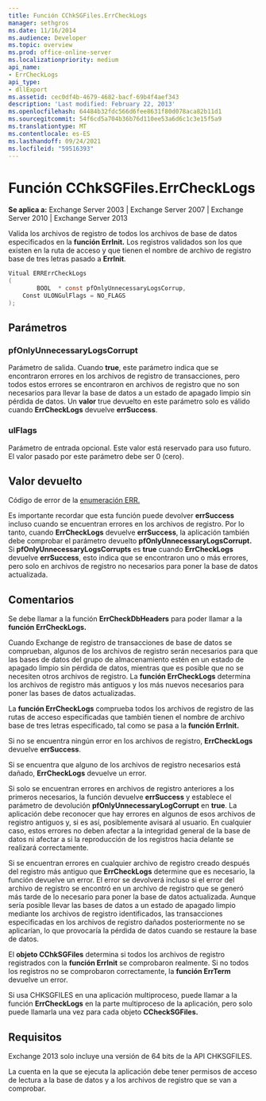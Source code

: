 ```yaml
---
title: Función CChkSGFiles.ErrCheckLogs
manager: sethgros
ms.date: 11/16/2014
ms.audience: Developer
ms.topic: overview
ms.prod: office-online-server
ms.localizationpriority: medium
api_name:
- ErrCheckLogs
api_type:
- dllExport
ms.assetid: cec0df4b-4679-4682-bacf-69b4f4aef343
description: 'Last modified: February 22, 2013'
ms.openlocfilehash: 64484b32fdc566d6fee8631f80d078aca82b11d1
ms.sourcegitcommit: 54f6cd5a704b36b76d110ee53a6d6c1c3e15f5a9
ms.translationtype: MT
ms.contentlocale: es-ES
ms.lasthandoff: 09/24/2021
ms.locfileid: "59516393"
---
```

# <a name="cchksgfileserrchecklogs-function"></a>Función CChkSGFiles.ErrCheckLogs

**Se aplica a:** Exchange Server 2003 | Exchange Server 2007 | Exchange Server 2010 | Exchange Server 2013
  
Valida los archivos de registro de todos los archivos de base de datos especificados en la **función ErrInit.** Los registros validados son los que existen en la ruta de acceso y que tienen el nombre de archivo de registro base de tres letras pasado a **ErrInit**.
  
```cs
Vitual ERRErrCheckLogs 
(
        BOOL  * const pfOnlyUnnecessaryLogsCorrup,
    Const ULONGulFlags = NO_FLAGS
);

```

## <a name="parameters"></a>Parámetros

### <a name="pfonlyunnecessarylogscorrupt"></a>pfOnlyUnnecessaryLogsCorrupt 
  
Parámetro de salida. Cuando **true**, este parámetro indica que se encontraron errores en los archivos de registro de transacciones, pero todos estos errores se encontraron en archivos de registro que no son necesarios para llevar la base de datos a un estado de apagado limpio sin pérdida de datos. Un **valor** true devuelto en este parámetro solo es válido cuando **ErrCheckLogs** devuelve **errSuccess**. 
    
### <a name="ulflags"></a>ulFlags
  
Parámetro de entrada opcional. Este valor está reservado para uso futuro. El valor pasado por este parámetro debe ser 0 (cero).
    
## <a name="return-value"></a>Valor devuelto

Código de error de la [enumeración ERR.](cchksgfiles-err-enumeration.md) 
  
Es importante recordar que esta función puede devolver **errSuccess** incluso cuando se encuentran errores en los archivos de registro. Por lo tanto, cuando **ErrCheckLogs** devuelve **errSuccess**, la aplicación también debe comprobar el parámetro devuelto **pfOnlyUnnecessaryLogsCorrupt.** Si **pfOnlyUnnecessaryLogsCorrupts** es **true** cuando **ErrCheckLogs** devuelve **errSuccess**, esto indica que se encontraron uno o más errores, pero solo en archivos de registro no necesarios para poner la base de datos actualizada.
  
## <a name="remarks"></a>Comentarios

Se debe llamar a la función **ErrCheckDbHeaders** para poder llamar a la **función ErrCheckLogs.** 
  
Cuando Exchange de registro de transacciones de base de datos se comprueban, algunos de los archivos de registro serán necesarios para que las bases de datos del grupo de almacenamiento estén en un estado de apagado limpio sin pérdida de datos, mientras que es posible que no se necesiten otros archivos de registro. La **función ErrCheckLogs** determina los archivos de registro más antiguos y los más nuevos necesarios para poner las bases de datos actualizadas. 
  
La **función ErrCheckLogs** comprueba todos los archivos de registro de las rutas de acceso especificadas que también tienen el nombre de archivo base de tres letras especificado, tal como se pasa a la **función ErrInit.** 
  
Si no se encuentra ningún error en los archivos de registro, **ErrCheckLogs** devuelve **errSuccess**. 
  
Si se encuentra que alguno de los archivos de registro necesarios está dañado, **ErrCheckLogs** devuelve un error. 
  
Si solo se encuentran errores en archivos de registro anteriores a los primeros necesarios, la función devuelve **errSuccess** y establece el parámetro de devolución **pfOnlyUnnecessaryLogCorrupt** en **true**. La aplicación debe reconocer que hay errores en algunos de esos archivos de registro antiguos y, si es así, posiblemente avisará al usuario. En cualquier caso, estos errores no deben afectar a la integridad general de la base de datos ni afectar a si la reproducción de los registros hacia delante se realizará correctamente.
  
Si se encuentran errores en cualquier archivo de registro creado después del registro más antiguo que **ErrCheckLogs** determine que es necesario, la función devuelve un error. El error se devolverá incluso si el error del archivo de registro se encontró en un archivo de registro que se generó más tarde de lo necesario para poner la base de datos actualizada. Aunque sería posible llevar las bases de datos a un estado de apagado limpio mediante los archivos de registro identificados, las transacciones especificadas en los archivos de registro dañados posteriormente no se aplicarían, lo que provocaría la pérdida de datos cuando se restaure la base de datos. 
  
El **objeto CChkSGFiles** determina si todos los archivos de registro registrados con la **función ErrInit** se comprobaron realmente. Si no todos los registros no se comprobaron correctamente, la **función ErrTerm** devuelve un error. 
  
Si usa CHKSGFILES en una aplicación multiproceso, puede llamar a la función **ErrCheckLogs** en la parte multiproceso de la aplicación, pero solo puede llamarla una vez para cada objeto **CCheckSGFiles.** 
  
## <a name="requirements"></a>Requisitos

Exchange 2013 solo incluye una versión de 64 bits de la API CHKSGFILES.
  
La cuenta en la que se ejecuta la aplicación debe tener permisos de acceso de lectura a la base de datos y a los archivos de registro que se van a comprobar.
  

